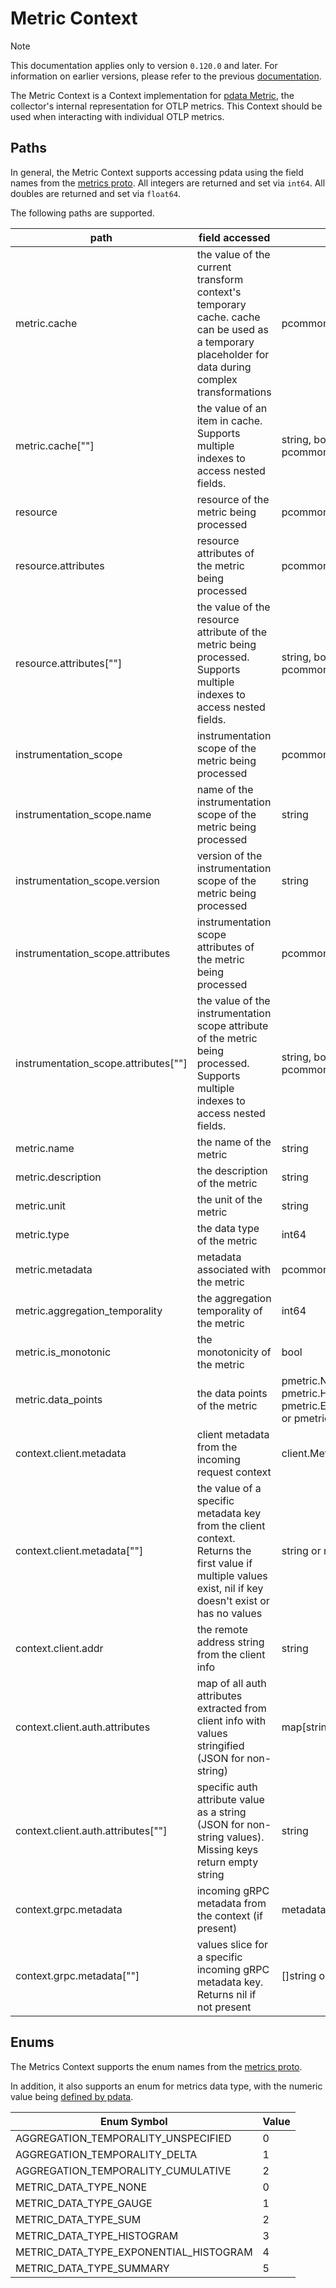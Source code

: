 # Metric Context

> [!NOTE]
> This documentation applies only to version `0.120.0` and later. For information on earlier versions, please refer to the previous [documentation](https://github.com/open-telemetry/opentelemetry-collector-contrib/blob/release/0.119.x/pkg/ottl/contexts/ottlmetric/README.md).

The Metric Context is a Context implementation for [pdata Metric](https://github.com/open-telemetry/opentelemetry-collector/tree/main/pdata/pmetric), the collector's internal representation for OTLP metrics.  This Context should be used when interacting with individual OTLP metrics.

## Paths
In general, the Metric Context supports accessing pdata using the field names from the [metrics proto](https://github.com/open-telemetry/opentelemetry-proto/blob/main/opentelemetry/proto/metrics/v1/metrics.proto).  All integers are returned and set via `int64`.  All doubles are returned and set via `float64`.

The following paths are supported.

| path                                   | field accessed                                                                                                                                            | type                                                                                                                                        |
|----------------------------------------|-----------------------------------------------------------------------------------------------------------------------------------------------------------|---------------------------------------------------------------------------------------------------------------------------------------------|
| metric.cache                           | the value of the current transform context's temporary cache. cache can be used as a temporary placeholder for data during complex transformations        | pcommon.Map                                                                                                                                 |
| metric.cache\[""\]                     | the value of an item in cache. Supports multiple indexes to access nested fields.                                                                         | string, bool, int64, float64, pcommon.Map, pcommon.Slice, []byte or nil                                                                     |
| resource                               | resource of the metric being processed                                                                                                                    | pcommon.Resource                                                                                                                            |
| resource.attributes                    | resource attributes of the metric being processed                                                                                                         | pcommon.Map                                                                                                                                 |
| resource.attributes\[""\]              | the value of the resource attribute of the metric being processed. Supports multiple indexes to access nested fields.                                     | string, bool, int64, float64, pcommon.Map, pcommon.Slice, []byte or nil                                                                     |
| instrumentation_scope                  | instrumentation scope of the metric being processed                                                                                                       | pcommon.InstrumentationScope                                                                                                                |
| instrumentation_scope.name             | name of the instrumentation scope of the metric being processed                                                                                           | string                                                                                                                                      |
| instrumentation_scope.version          | version of the instrumentation scope of the metric being processed                                                                                        | string                                                                                                                                      |
| instrumentation_scope.attributes       | instrumentation scope attributes of the metric being processed                                                                                            | pcommon.Map                                                                                                                                 |
| instrumentation_scope.attributes\[""\] | the value of the instrumentation scope attribute of the metric being processed. Supports multiple indexes to access nested fields.                        | string, bool, int64, float64, pcommon.Map, pcommon.Slice, []byte or nil                                                                     |
| metric.name                            | the name of the metric                                                                                                                                    | string                                                                                                                                      |
| metric.description                     | the description of the metric                                                                                                                             | string                                                                                                                                      |
| metric.unit                            | the unit of the metric                                                                                                                                    | string                                                                                                                                      |
| metric.type                            | the data type of the metric                                                                                                                               | int64                                                                                                                                       |
| metric.metadata                        | metadata associated with the metric                                                                                                                       | pcommon.Map                                                                                                                                 |
| metric.aggregation_temporality         | the aggregation temporality of the metric                                                                                                                 | int64                                                                                                                                       |
| metric.is_monotonic                    | the monotonicity of the metric                                                                                                                            | bool                                                                                                                                        |
| metric.data_points                     | the data points of the metric                                                                                                                             | pmetric.NumberDataPointSlice, pmetric.HistogramDataPointSlice, pmetric.ExponentialHistogramDataPointSlice, or pmetric.SummaryDataPointSlice |
| context.client.metadata                | client metadata from the incoming request context                                                                                                         | client.Metadata                                                                                                                             |
| context.client.metadata\[""\]          | the value of a specific metadata key from the client context. Returns the first value if multiple values exist, nil if key doesn't exist or has no values | string or nil                                                                                                                               | 
| context.client.addr                    | the remote address string from the client info                                                                                                            | string                                                                                                                                      |
| context.client.auth.attributes         | map of all auth attributes extracted from client info with values stringified (JSON for non-string)                                                       | map[string]string                                                                                                                           |
| context.client.auth.attributes\[""\]   | specific auth attribute value as a string (JSON for non-string values). Missing keys return empty string                                                  | string                                                                                                                                      |
| context.grpc.metadata                  | incoming gRPC metadata from the context (if present)                                                                                                      | metadata.MD                                                                                                                                 |
| context.grpc.metadata\[""\]            | values slice for a specific incoming gRPC metadata key. Returns nil if not present                                                                        | []string or nil                                                                                                                             |

## Enums

The Metrics Context supports the enum names from the [metrics proto](https://github.com/open-telemetry/opentelemetry-proto/blob/main/opentelemetry/proto/metrics/v1/metrics.proto).

In addition, it also supports an enum for metrics data type, with the numeric value being [defined by pdata](https://github.com/open-telemetry/opentelemetry-collector/blob/main/pdata/pmetric/metrics.go).

| Enum Symbol                            | Value |
|----------------------------------------|-------|
| AGGREGATION_TEMPORALITY_UNSPECIFIED    | 0     |
| AGGREGATION_TEMPORALITY_DELTA          | 1     |
| AGGREGATION_TEMPORALITY_CUMULATIVE     | 2     |
| METRIC_DATA_TYPE_NONE                  | 0     |
| METRIC_DATA_TYPE_GAUGE                 | 1     |
| METRIC_DATA_TYPE_SUM                   | 2     |
| METRIC_DATA_TYPE_HISTOGRAM             | 3     |
| METRIC_DATA_TYPE_EXPONENTIAL_HISTOGRAM | 4     |
| METRIC_DATA_TYPE_SUMMARY               | 5     |